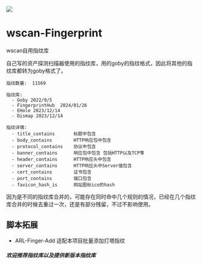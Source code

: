 ![](https://socialify.git.ci/saltyfishyu/wscan-Fingerprint/image?font=Raleway&language=1&name=1&owner=1&pattern=Formal%20Invitation&stargazers=1&theme=Dark)

# wscan-Fingerprint
wscan自用指纹库

自己写的资产探测扫描器使用的指纹库，用的goby的指纹格式，因此将其他的指纹库都转为goby格式了。
```
指纹数量:  11569

指纹库:
  - Goby 2022/9/5
  - FingerprintHub  2024/01/26
  - EHole 2023/12/14
  - Dismap 2023/12/14

指纹详情:
  - title_contains       标题中包含
  - body_contains        HTTP响应包中包含
  - protocol_contains    协议中包含
  - banner_contains      响应包中包含 包括HTTP以及TCP等
  - header_contains      HTTP响应头中包含
  - server_contains      HTTP响应头中Server值包含
  - cert_contains        证书包含
  - port_contains        端口包含
  - favicon_hash_is      网站图标ico的hash
``` 

因为是不同的指纹库合并的，可能存在同时命中几个规则的情况，已经在几个指纹库合并的时候去重过一次，还是有部分残留，不过不影响使用。

## 脚本拓展

- ARL-Finger-Add 适配本项目批量添加灯塔指纹

#### *欢迎推荐指纹库以及提供新版本指纹库*
